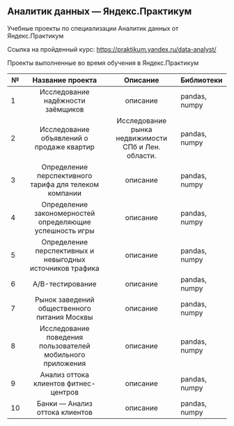 ## Аналитик данных — Яндекс.Практикум

Учебные проекты по специализации Аналитик данных от Яндекс.Практикум

Ссылка на пройденный курс: https://praktikum.yandex.ru/data-analyst/

Проекты выполненные во время обучения в Яндекс.Практикум


| № | Название проекта | Описание | Библиотеки |
|---|:----:|:----:|:----------|
| 1 | Исследование надёжности заёмщиков | описание | pandas, numpy |
| 2 | Исследование объявлений о продаже квартир | Исследование рынка недвижимости СПб и Лен. области. | pandas, numpy |
| 3 | Определение перспективного тарифа для телеком компании | описание | pandas, numpy |
| 4 | Определение закономерностей определяющие успешность игры | описание | pandas, numpy |
| 5 | Определение перспективных и невыгодных источников трафика | описание | pandas, numpy | 
| 6 | A/B-тестирование | описание | pandas, numpy |
| 7 | Рынок заведений общественного питания Москвы | описание | pandas, numpy |
| 8 | Исследование поведения пользователей мобильного приложения | описание | pandas, numpy |
| 9 | Анализ оттока клиентов фитнес-центров | описание | pandas, numpy |
| 10 | Банки — Анализ оттока клиентов | описание | pandas, numpy |
